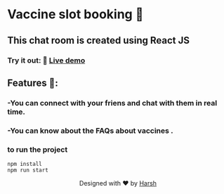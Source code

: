  # Vaccine slot booking 🚀
 
 ## This chat room is created using React JS
 
 ### Try it out: 🌟   [Live demo](https://haarsh24.github.io/covid/)
 
 ## Features 🧐:
### -You can connect with your friens and chat with them in real time.
### -You can know about the FAQs about vaccines .


 
 ### to run the project 
 
 ```
 npm install
 npm run start
 
 ```
 
 
<p align="center">
Designed with ❤️ by <a href="https://kumarharsh.netlify.app">Harsh</a>
</p>
